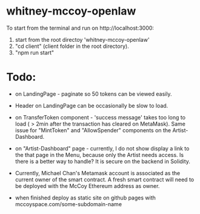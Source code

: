 # whitney-mccoy-openlaw

To start from the terminal and run on http://localhost:3000:
1.  start from the root directoy 'whitney-mccoy-openlaw' 
2. "cd client" (client folder in the root directory). 
3. "npm run start" 


# Todo: 

- on LandingPage - paginate so 50 tokens can be viewed easily. 

- Header on LandingPage can be occasionally be slow to load.

- on TransferToken component - 'success message' takes too long to load ( > 2min after the transaction has cleared on MetaMask). Same issue for "MintToken" and "AllowSpender" components on the Artist-Dashboard.

- on "Artist-Dashboard" page - currently, I do not show display a link to the that page in the Menu, because only the Artist needs access. Is there is a better way to handle?  It is secure on the backend in Solidity. 

- Currently, Michael Chan's Metamask account is associated as the current owner of the smart contract. A fresh smart contract will need to be deployed with the McCoy Ethereum address as owner. 

- when finished deploy as static site on github pages with mccoyspace.com/some-subdomain-name


